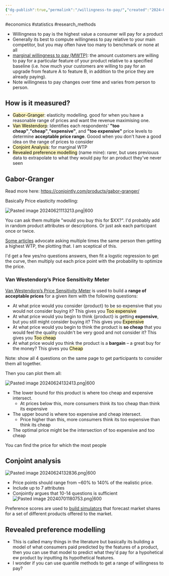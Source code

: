 ```yaml
---
{"dg-publish":true,"permalink":"/willingness-to-pay/","created":"2024-06-21T11:26:55.023+01:00","updated":"2025-09-29T00:33:03.998+01:00"}
---
```


#economics  #statistics #research_methods 

- Willingness to pay is the highest value a consumer will pay for a product
- Generally its best to compute willingness to pay relative to your main competitor, but you may often have too many to benchmark or none at all
- [marginal willingness to pay (MWTP)](https://conjointly.com/guides/how-to-interpret-marginal-willingness-to-pay/): the amount customers are willing to pay for a particular feature of your product relative to a specified baseline (i.e. how much your customers are willing to pay for an upgrade from feature A to feature B, in addition to the price they are already paying).
- Note willingness to pay changes over time and varies from person to person.
## How is it measured?
- <mark style="background: #FFF3A3A6;">Gabor-Granger</mark>: elasticity modelling. good for when you have a reasonable range of prices and want the revenue maximising one.
- <mark style="background: #FFF3A3A6;">Van Westendorp</mark>: Identifies each respondents' **"too cheap"**,**"cheap"**,**"expensive"**, and **"too expensive"** price levels to determine **acceptable price range**. Goood when you don't have a good idea on the range of prices to consider
- <mark style="background: #FFF3A3A6;">Conjoint Analysis</mark>: for marginal WTP
- <mark style="background: #FFF3A3A6;">Revealed preference modelling</mark> (name mine): rarer, but uses previouus data to extrapolate to what they would pay for an product they've never seen

## Gabor-Granger
Read more here: https://conjointly.com/products/gabor-granger/

Basically Price elasticity modelling:

![Pasted image 20240621113213.png|600](/img/user/Pasted%20image%2020240621113213.png)

You can ask them multiple "would you buy this for $XX?". I'd probably add in random product attributes or descriptions. Or just ask each participant once or twice. 

[Some articles](https://conjointly.com/blog/gabor-granger-or-van-westendorp/#van-westendorps-price-sensitivity-meter) advocate asking multiple times the same person then getting a highest WTP, the plotting that. I am sceptical of this.

I'd get a few yes/no questions answers, then fit a logstic regression to get the curve, then multiply out each price point with the probability to optimize the price.
### Van Westendorp’s Price Sensitivity Meter
[Van Westendorp’s Price Sensitivity Meter](https://conjointly.com/products/van-westendorp/) is used to build a **range of acceptable prices** for a given item with the following questions:
- At what price would you consider {product} to be so expensive that you would not consider buying it? This gives you <mark style="background: #FFF3A3A6;">Too expensive</mark>
- At what price would you begin to think {product} is getting **expensive**, but you still might consider buying it? This gives you <mark style="background: #FFF3A3A6;">Expensive</mark>
- At what price would you begin to think the product is **so cheap** that you would feel the quality couldn't be very good and not consider it?  This gives you <mark style="background: #FFF3A3A6;">Too cheap</mark>
- At what price would you think the product is a **bargain** – a great buy for the money? This gives you <mark style="background: #FFF3A3A6;">Cheap</mark>

Note: show all 4 questions on the same page to get participants to consider them all together.

Then you can plot them all:

![Pasted image 20240624132413.png|600](/img/user/Pasted%20image%2020240624132413.png)

- The lower bound for this product is where too cheap and expensive intersect. 
	- At prices below this, more consumers think its too cheap than think its expensive
- The upper bound is where too expensive and cheap intersect. 
	- Price higher than this, more consumers think its too expensive than think its cheap
- The optimal price might be the intersection of too expensive and too cheap

You can find the price for which the most people

## Conjoint analysis

![Pasted image 20240624132836.png|600](/img/user/Pasted%20image%2020240624132836.png)

- Price points should range from ~60% to 140% of the realistic price.
- Include up to 7 attributes
- Conjointly argues that 10-14 questions is sufficient
![Pasted image 20240701180753.png|600](/img/user/Pasted%20image%2020240701180753.png)

Preference scores are used to [build simulators](https://conjointly.com/guides/conjoint-preference-share-simulator/) that forecast market shares for a set of different products offered to the market.
## Revealed preference modelling
- This is called many things in the literature but basically its building a model of what consumers paid predicted by the features of a product, then you can use that model to predict what they'd pay for a hypohetical ew product by inputting its hypothetical features.
- I wonder if you can use quantile methods to get a range of willingness to pay?